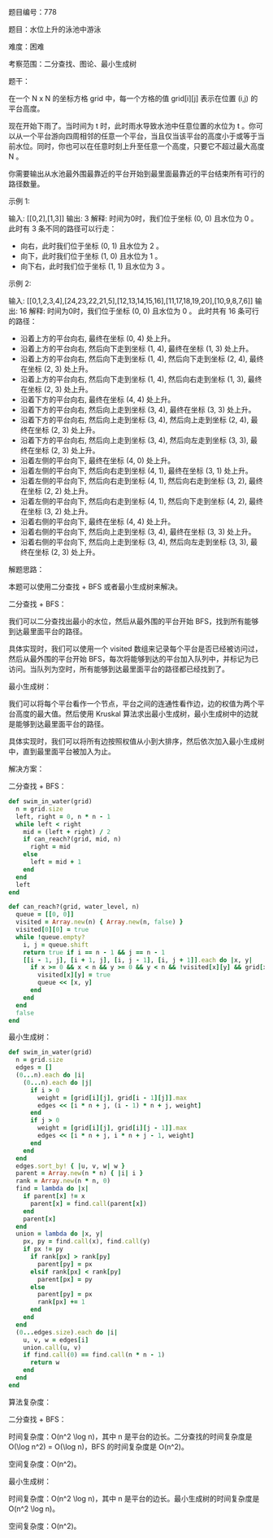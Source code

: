 题目编号：778

题目：水位上升的泳池中游泳

难度：困难

考察范围：二分查找、图论、最小生成树

题干：

在一个 N x N 的坐标方格 grid 中，每一个方格的值 grid[i][j] 表示在位置 (i,j) 的平台高度。

现在开始下雨了。当时间为 t 时，此时雨水导致水池中任意位置的水位为 t 。你可以从一个平台游向四周相邻的任意一个平台，当且仅当该平台的高度小于或等于当前水位。同时，你也可以在任意时刻上升至任意一个高度，只要它不超过最大高度 N 。

你需要输出从水池最外围最靠近的平台开始到最里面最靠近的平台结束所有可行的路径数量。

示例 1:

输入: 
[[0,2],[1,3]]
输出: 3
解释:
时间为0时，我们位于坐标 (0, 0) 且水位为 0 。
此时有 3 条不同的路径可以行走：
- 向右，此时我们位于坐标 (0, 1) 且水位为 2 。
- 向下，此时我们位于坐标 (1, 0) 且水位为 1 。
- 向下右，此时我们位于坐标 (1, 1) 且水位为 3 。

示例 2:

输入: 
[[0,1,2,3,4],[24,23,22,21,5],[12,13,14,15,16],[11,17,18,19,20],[10,9,8,7,6]]
输出: 16
解释:
时间为0时，我们位于坐标 (0, 0) 且水位为 0 。
此时共有 16 条可行的路径：
- 沿着上方的平台向右, 最终在坐标 (0, 4) 处上升。
- 沿着上方的平台向右, 然后向下走到坐标 (1, 4), 最终在坐标 (1, 3) 处上升。
- 沿着上方的平台向右, 然后向下走到坐标 (1, 4), 然后向下走到坐标 (2, 4), 最终在坐标 (2, 3) 处上升。
- 沿着上方的平台向右, 然后向下走到坐标 (1, 4), 然后向右走到坐标 (1, 3), 最终在坐标 (2, 3) 处上升。
- 沿着下方的平台向右, 最终在坐标 (4, 4) 处上升。
- 沿着下方的平台向右, 然后向上走到坐标 (3, 4), 最终在坐标 (3, 3) 处上升。
- 沿着下方的平台向右, 然后向上走到坐标 (3, 4), 然后向上走到坐标 (2, 4), 最终在坐标 (2, 3) 处上升。
- 沿着下方的平台向右, 然后向上走到坐标 (3, 4), 然后向左走到坐标 (3, 3), 最终在坐标 (2, 3) 处上升。
- 沿着左侧的平台向下, 最终在坐标 (4, 0) 处上升。
- 沿着左侧的平台向下, 然后向右走到坐标 (4, 1), 最终在坐标 (3, 1) 处上升。
- 沿着左侧的平台向下, 然后向右走到坐标 (4, 1), 然后向右走到坐标 (3, 2), 最终在坐标 (2, 2) 处上升。
- 沿着左侧的平台向下, 然后向右走到坐标 (4, 1), 然后向下走到坐标 (4, 2), 最终在坐标 (3, 2) 处上升。
- 沿着右侧的平台向下, 最终在坐标 (4, 4) 处上升。
- 沿着右侧的平台向下, 然后向上走到坐标 (3, 4), 最终在坐标 (3, 3) 处上升。
- 沿着右侧的平台向下, 然后向上走到坐标 (3, 4), 然后向左走到坐标 (3, 3), 最终在坐标 (2, 3) 处上升。

解题思路：

本题可以使用二分查找 + BFS 或者最小生成树来解决。

二分查找 + BFS：

我们可以二分查找出最小的水位，然后从最外围的平台开始 BFS，找到所有能够到达最里面平台的路径。

具体实现时，我们可以使用一个 visited 数组来记录每个平台是否已经被访问过，然后从最外围的平台开始 BFS，每次将能够到达的平台加入队列中，并标记为已访问。当队列为空时，所有能够到达最里面平台的路径都已经找到了。

最小生成树：

我们可以将每个平台看作一个节点，平台之间的连通性看作边，边的权值为两个平台高度的最大值。然后使用 Kruskal 算法求出最小生成树，最小生成树中的边就是能够到达最里面平台的路径。

具体实现时，我们可以将所有边按照权值从小到大排序，然后依次加入最小生成树中，直到最里面平台被加入为止。

解决方案：

二分查找 + BFS：

```ruby
def swim_in_water(grid)
  n = grid.size
  left, right = 0, n * n - 1
  while left < right
    mid = (left + right) / 2
    if can_reach?(grid, mid, n)
      right = mid
    else
      left = mid + 1
    end
  end
  left
end

def can_reach?(grid, water_level, n)
  queue = [[0, 0]]
  visited = Array.new(n) { Array.new(n, false) }
  visited[0][0] = true
  while !queue.empty?
    i, j = queue.shift
    return true if i == n - 1 && j == n - 1
    [[i - 1, j], [i + 1, j], [i, j - 1], [i, j + 1]].each do |x, y|
      if x >= 0 && x < n && y >= 0 && y < n && !visited[x][y] && grid[x][y] <= water_level
        visited[x][y] = true
        queue << [x, y]
      end
    end
  end
  false
end
```

最小生成树：

```ruby
def swim_in_water(grid)
  n = grid.size
  edges = []
  (0...n).each do |i|
    (0...n).each do |j|
      if i > 0
        weight = [grid[i][j], grid[i - 1][j]].max
        edges << [i * n + j, (i - 1) * n + j, weight]
      end
      if j > 0
        weight = [grid[i][j], grid[i][j - 1]].max
        edges << [i * n + j, i * n + j - 1, weight]
      end
    end
  end
  edges.sort_by! { |u, v, w| w }
  parent = Array.new(n * n) { |i| i }
  rank = Array.new(n * n, 0)
  find = lambda do |x|
    if parent[x] != x
      parent[x] = find.call(parent[x])
    end
    parent[x]
  end
  union = lambda do |x, y|
    px, py = find.call(x), find.call(y)
    if px != py
      if rank[px] > rank[py]
        parent[py] = px
      elsif rank[px] < rank[py]
        parent[px] = py
      else
        parent[py] = px
        rank[px] += 1
      end
    end
  end
  (0...edges.size).each do |i|
    u, v, w = edges[i]
    union.call(u, v)
    if find.call(0) == find.call(n * n - 1)
      return w
    end
  end
end
```

算法复杂度：

二分查找 + BFS：

时间复杂度：O(n^2 \log n)，其中 n 是平台的边长。二分查找的时间复杂度是 O(\log n^2) = O(\log n)，BFS 的时间复杂度是 O(n^2)。

空间复杂度：O(n^2)。

最小生成树：

时间复杂度：O(n^2 \log n)，其中 n 是平台的边长。最小生成树的时间复杂度是 O(n^2 \log n)。

空间复杂度：O(n^2)。